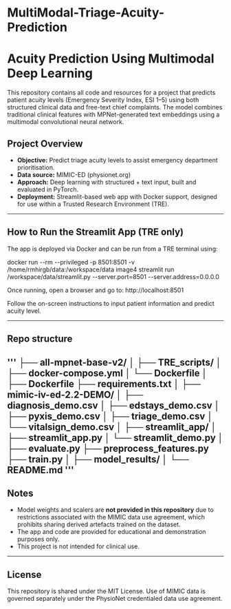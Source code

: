 # MultiModal-Triage-Acuity-Prediction

# Acuity Prediction Using Multimodal Deep Learning

This repository contains all code and resources for a project that predicts patient acuity levels (Emergency Severity Index, ESI 1–5) using both structured clinical data and free-text chief complaints. The model combines traditional clinical features with MPNet-generated text embeddings using a multimodal convolutional neural network.

## Project Overview

- **Objective:** Predict triage acuity levels to assist emergency department prioritisation.
- **Data source:** MIMIC-ED (physionet.org)
- **Approach:** Deep learning with structured + text input, built and evaluated in PyTorch.
- **Deployment:** Streamlit-based web app with Docker support, designed for use within a Trusted Research Environment (TRE).

---

## How to Run the Streamlit App (TRE only)

The app is deployed via Docker and can be run from a TRE terminal using:

docker run --rm --privileged -p 8501:8501
-v /home/rmhirgb/data:/workspace/data
image4
streamlit run /workspace/data/streamlit.py
--server.port=8501 --server.address=0.0.0.0


Once running, open a browser and go to: http://localhost:8501


Follow the on-screen instructions to input patient information and predict acuity level.

---

## Repo structure

'''
├── all-mpnet-base-v2/
│
├── TRE_scripts/
│   ├── docker-compose.yml
│   └── Dockerfile
│
├── Dockerfile
├── requirements.txt
│
├── mimic-iv-ed-2.2-DEMO/
│   ├── diagnosis_demo.csv
│   ├── edstays_demo.csv
│   ├── pyxis_demo.csv
│   ├── triage_demo.csv
│   └── vitalsign_demo.csv
│
├── streamlit_app/
│   ├── streamlit_app.py
│   └── streamlit_demo.py
│
├── evaluate.py
├── preprocess_features.py
├── train.py
│
├── model_results/
│
└── README.md
'''
---

## Notes

- Model weights and scalers are **not provided in this repository** due to restrictions associated with the MIMIC data use agreement, which prohibits sharing derived artefacts trained on the dataset.
- The app and code are provided for educational and demonstration purposes only.
- This project is not intended for clinical use.

---

## License

This repository is shared under the MIT License. Use of MIMIC data is governed separately under the PhysioNet credentialed data use agreement.




